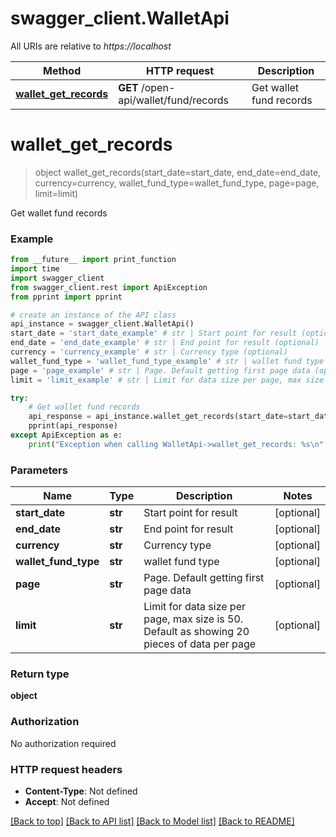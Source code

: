 # swagger_client.WalletApi

All URIs are relative to *https://localhost*

Method | HTTP request | Description
------------- | ------------- | -------------
[**wallet_get_records**](WalletApi.md#wallet_get_records) | **GET** /open-api/wallet/fund/records | Get wallet fund records


# **wallet_get_records**
> object wallet_get_records(start_date=start_date, end_date=end_date, currency=currency, wallet_fund_type=wallet_fund_type, page=page, limit=limit)

Get wallet fund records

### Example
```python
from __future__ import print_function
import time
import swagger_client
from swagger_client.rest import ApiException
from pprint import pprint

# create an instance of the API class
api_instance = swagger_client.WalletApi()
start_date = 'start_date_example' # str | Start point for result (optional)
end_date = 'end_date_example' # str | End point for result (optional)
currency = 'currency_example' # str | Currency type (optional)
wallet_fund_type = 'wallet_fund_type_example' # str | wallet fund type (optional)
page = 'page_example' # str | Page. Default getting first page data (optional)
limit = 'limit_example' # str | Limit for data size per page, max size is 50. Default as showing 20 pieces of data per page (optional)

try:
    # Get wallet fund records
    api_response = api_instance.wallet_get_records(start_date=start_date, end_date=end_date, currency=currency, wallet_fund_type=wallet_fund_type, page=page, limit=limit)
    pprint(api_response)
except ApiException as e:
    print("Exception when calling WalletApi->wallet_get_records: %s\n" % e)
```

### Parameters

Name | Type | Description  | Notes
------------- | ------------- | ------------- | -------------
 **start_date** | **str**| Start point for result | [optional] 
 **end_date** | **str**| End point for result | [optional] 
 **currency** | **str**| Currency type | [optional] 
 **wallet_fund_type** | **str**| wallet fund type | [optional] 
 **page** | **str**| Page. Default getting first page data | [optional] 
 **limit** | **str**| Limit for data size per page, max size is 50. Default as showing 20 pieces of data per page | [optional] 

### Return type

**object**

### Authorization

No authorization required

### HTTP request headers

 - **Content-Type**: Not defined
 - **Accept**: Not defined

[[Back to top]](#) [[Back to API list]](../README.md#documentation-for-api-endpoints) [[Back to Model list]](../README.md#documentation-for-models) [[Back to README]](../README.md)


